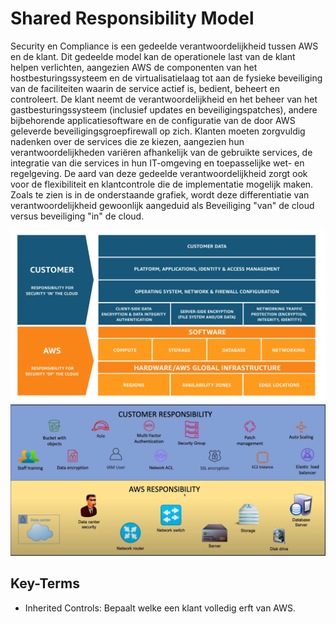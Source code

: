 # Shared Responsibility Model

Security en Compliance is een gedeelde verantwoordelijkheid tussen AWS en de klant. Dit gedeelde model kan de operationele last van de klant helpen verlichten, aangezien AWS de componenten van het hostbesturingssysteem en de virtualisatielaag tot aan de fysieke beveiliging van de faciliteiten waarin de service actief is, bedient, beheert en controleert. De klant neemt de verantwoordelijkheid en het beheer van het gastbesturingssysteem (inclusief updates en beveiligingspatches), andere bijbehorende applicatiesoftware en de configuratie van de door AWS geleverde beveiligingsgroepfirewall op zich. Klanten moeten zorgvuldig nadenken over de services die ze kiezen, aangezien hun verantwoordelijkheden variëren afhankelijk van de gebruikte services, de integratie van die services in hun IT-omgeving en toepasselijke wet- en regelgeving. De aard van deze gedeelde verantwoordelijkheid zorgt ook voor de flexibiliteit en klantcontrole die de implementatie mogelijk maken. Zoals te zien is in de onderstaande grafiek, wordt deze differentiatie van verantwoordelijkheid gewoonlijk aangeduid als Beveiliging "van" de cloud versus beveiliging "in" de cloud.

![SCREENSHOT](../00_includes/Cloud10-1.jpg)
![SCREENSHOT](../00_includes/Cloud10-2.png)

## Key-Terms

- Inherited Controls: Bepaalt welke een klant volledig erft van AWS.


